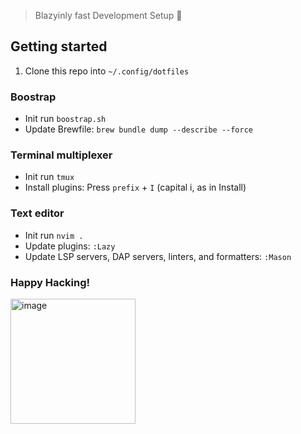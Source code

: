 > Blazyinly fast Development Setup 🚀

## Getting started

1. Clone this repo into `~/.config/dotfiles`

### Boostrap

- Init run `boostrap.sh`
- Update Brewfile: `brew bundle dump --describe --force`

### Terminal multiplexer

- Init run `tmux`
- Install plugins: Press `prefix` + `I` (capital i, as in Install)

### Text editor

- Init run `nvim .`
- Update plugins: `:Lazy`
- Update LSP servers, DAP servers, linters, and formatters: `:Mason`

### Happy Hacking!

<img width="200" alt="image" src="https://media.tenor.com/y2JXkY1pXkwAAAAM/cat-computer.gif">
